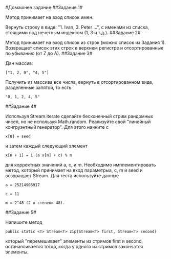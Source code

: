 #Домашнее задание
##Задание 1#

Метод принимает на вход список имен.

Вернуть строку в виде: "1. Ivan, 3. Peter ...", с именами из списка, стоящими под нечетным индексом (1, 3 и т.д.).
##Задание 2#

Метод принимает на вход список из строк (можно список из Задания 1). Возвращает список этих строк в верхнем регистре и отсортированные по убыванию (от Z до А).
##Задание 3#

Дан массив:

    ["1, 2, 0", "4, 5"]

Получить из массива все числа, вернуть в отсортированном виде, разделенные запятой, то есть

    "0, 1, 2, 4, 5"

##Задание 4#

Используя Stream.iterate сделайте бесконечный стрим рандомных чисел, но не используя Math.random. Реализуйте свой "линейный конгруэнтный генератор". Для этого начните с 

    x[0] = seed
и затем каждый следующий элемент 

    x[n + 1] = 1 (a x[n] + c) % m
для корректных значений a, c, и m. Необходимо имплементировать метод, который принимает на вход параметрыa, c, m и seed и возвращает Stream<Long>. Для теста используйте данные 

    a = 25214903917

    c = 11

    m = 2^48 (2 в степени 48).
##Задание 5#

Напишите метод 

    public static <T> Stream<T> zip(Stream<T> first, Stream<T> second)
который "перемешивает" элементы из стримов first и second, останавливается тогда, когда у одного из стримов закончатся элементы.
